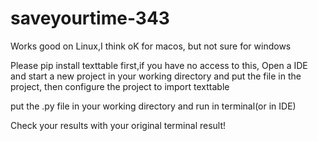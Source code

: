 # saveyourtime-343
Works good on Linux,I think oK for macos, but not sure for windows

Please pip install texttable first,if you have no access to this, Open a IDE and start a new project in your working directory and put the file in the project, then configure the project to import texttable


put the .py file in your working directory and run in terminal(or in IDE)



Check your results with your original terminal result!
